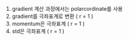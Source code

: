 1. gradient 계산 과정에서는 polarcordinate를 사용
2. gradient를 극좌표계로 변환 ( r = 1 )
3. momentum은 극좌표계 ( r = 1 )
4. std은 극좌표계 ( r = 1 )